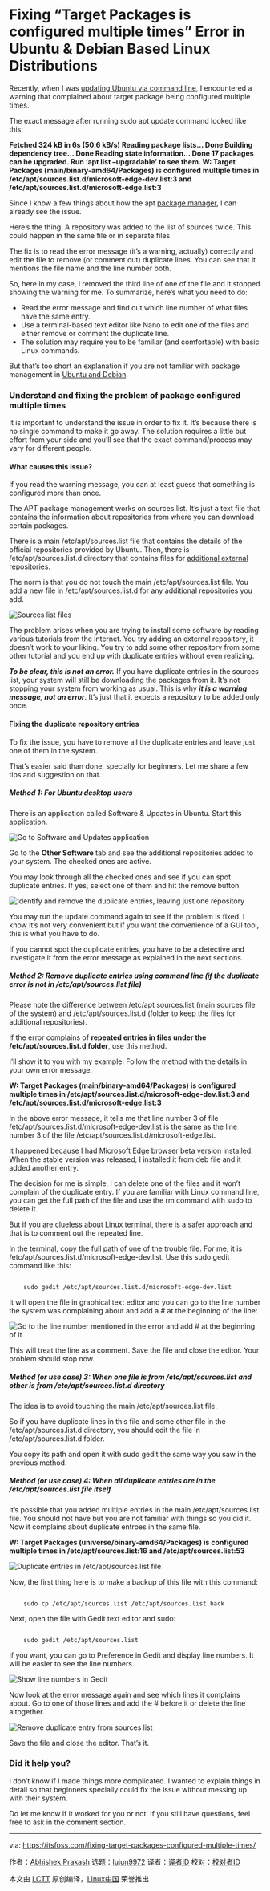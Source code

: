 [#]: subject: "Fixing “Target Packages is configured multiple times” Error in Ubuntu & Debian Based Linux Distributions"
[#]: via: "https://itsfoss.com/fixing-target-packages-configured-multiple-times/"
[#]: author: "Abhishek Prakash https://itsfoss.com/author/abhishek/"
[#]: collector: "lujun9972"
[#]: translator: " "
[#]: reviewer: " "
[#]: publisher: " "
[#]: url: " "

Fixing “Target Packages is configured multiple times” Error in Ubuntu & Debian Based Linux Distributions
======

Recently, when I was [updating Ubuntu via command line][1], I encountered a warning that complained about target package being configured multiple times.

The exact message after running sudo apt update command looked like this:

**Fetched 324 kB in 6s (50.6 kB/s)
Reading package lists… Done
Building dependency tree… Done
Reading state information… Done
17 packages can be upgraded. Run ‘apt list –upgradable’ to see them.
W: Target Packages (main/binary-amd64/Packages) is configured multiple times in /etc/apt/sources.list.d/microsoft-edge-dev.list:3 and /etc/apt/sources.list.d/microsoft-edge.list:3**

Since I know a few things about how the apt [package manager][2], I can already see the issue.

Here’s the thing. A repository was added to the list of sources twice. This could happen in the same file or in separate files.

The fix is to read the error message (it’s a warning, actually) correctly and edit the file to remove (or comment out) duplicate lines. You can see that it mentions the file name and the line number both.

So, here in my case, I removed the third line of one of the file and it stopped showing the warning for me. To summarize, here’s what you need to do:

  * Read the error message and find out which line number of what files have the same entry.
  * Use a terminal-based text editor like Nano to edit one of the files and either remove or comment the duplicate line.
  * The solution may require you to be familiar (and comfortable) with basic Linux commands.



But that’s too short an explanation if you are not familiar with package management in [Ubuntu and Debian][3].

### Understand and fixing the problem of package configured multiple times

It is important to understand the issue in order to fix it. It’s because there is no single command to make it go away. The solution requires a little but effort from your side and you’ll see that the exact command/process may vary for different people.

#### What causes this issue?

If you read the warning message, you can at least guess that something is configured more than once.

The APT package management works on sources.list. It’s just a text file that contains the information about repositories from where you can download certain packages.

There is a main /etc/apt/sources.list file that contains the details of the official repositories provided by Ubuntu. Then, there is /etc/apt/sources.list.d directory that contains files for [additional external repositories][4].

The norm is that you do not touch the main /etc/apt/sources.list file. You add a new file in /etc/apt/sources.list.d for any additional repositories you add.

![Sources list files][5]

The problem arises when you are trying to install some software by reading various tutorials from the internet. You try adding an external repository, it doesn’t work to your liking. You try to add some other repository from some other tutorial and you end up with duplicate entries without even realizing.

_**To be clear, this is not an error.**_ If you have duplicate entries in the sources list, your system will still be downloading the packages from it. It’s not stopping your system from working as usual. This is why _**it is a warning message, not an error**_. It’s just that it expects a repository to be added only once.

#### Fixing the duplicate repository entries

To fix the issue, you have to remove all the duplicate entries and leave just one of them in the system.

That’s easier said than done, specially for beginners. Let me share a few tips and suggestion on that.

##### Method 1: For Ubuntu desktop users

There is an application called Software &amp; Updates in Ubuntu. Start this application.

![Go to Software and Updates application][6]

Go to the **Other Software** tab and see the additional repositories added to your system. The checked ones are active.

You may look through all the checked ones and see if you can spot duplicate entries. If yes, select one of them and hit the remove button.

![Identify and remove the duplicate entries, leaving just one repository][7]

You may run the update command again to see if the problem is fixed. I know it’s not very convenient but if you want the convenience of a GUI tool, this is what you have to do.

If you cannot spot the duplicate entries, you have to be a detective and investigate it from the error message as explained in the next sections.

##### Method 2: Remove duplicate entries using command line (if the duplicate error is not in /etc/apt/sources.list file)

Please note the difference between /etc/apt sources.list (main sources file of the system) and /etc/apt/sources.list.d (folder to keep the files for additional repositories).

If the error complains of **repeated entries in files under the /etc/apt/sources.list.d folder**, use this method.

I’ll show it to you with my example. Follow the method with the details in your own error message.

**W: Target Packages (main/binary-amd64/Packages) is configured multiple times in /etc/apt/sources.list.d/microsoft-edge-dev.list:3 and /etc/apt/sources.list.d/microsoft-edge.list:3**

In the above error message, it tells me that line number 3 of file /etc/apt/sources.list.d/microsoft-edge-dev.list is the same as the line number 3 of the file /etc/apt/sources.list.d/microsoft-edge.list.

It happened because I had Microsoft Edge browser beta version installed. When the stable version was released, I installed it from deb file and it added another entry.

The decision for me is simple, I can delete one of the files and it won’t complain of the duplicate entry. If you are familiar with Linux command line, you can get the full path of the file and use the rm command with sudo to delete it.

But if you are [clueless about Linux terminal][8], there is a safer approach and that is to comment out the repeated line.

In the terminal, copy the full path of one of the trouble file. For me, it is /etc/apt/sources.list.d/microsoft-edge-dev.list. Use this sudo gedit command like this:

```

    sudo gedit /etc/apt/sources.list.d/microsoft-edge-dev.list

```

It will open the file in graphical text editor and you can go to the line number the system was complaining about and add a # at the beginning of the line:

![Go to the line number mentioned in the error and add # at the beginning of it][9]

This will treat the line as a comment. Save the file and close the editor. Your problem should stop now.

##### Method (or use case) 3: When one file is from /etc/apt/sources.list and other is from /etc/apt/sources.list.d directory

The idea is to avoid touching the main /etc/apt/sources.list file.

So if you have duplicate lines in this file and some other file in the /etc/apt/sources.list.d directory, you should edit the file in /etc/apt/sources.list.d folder.

You copy its path and open it with sudo gedit the same way you saw in the previous method.

##### Method (or use case) 4: When all duplicate entries are in the /etc/apt/sources.list file itself

It’s possible that you added multiple entries in the main /etc/apt/sources.list file. You should not have but you are not familiar with things so you did it. Now it complains about duplicate entroes in the same file.

**W: Target Packages (universe/binary-amd64/Packages) is configured multiple times in /etc/apt/sources.list:16 and /etc/apt/sources.list:53**

![Duplicate entries in /etc/apt/sources.list file][10]

Now, the first thing here is to make a backup of this file with this command:

```

    sudo cp /etc/apt/sources.list /etc/apt/sources.list.back

```

Next, open the file with Gedit text editor and sudo:

```

    sudo gedit /etc/apt/sources.list

```

If you want, you can go to Preference in Gedit and display line numbers. It will be easier to see the line numbers.

![Show line numbers in Gedit][11]

Now look at the error message again and see which lines it complains about. Go to one of those lines and add the # before it or delete the line altogether.

![Remove duplicate entry from sources list][12]

Save the file and close the editor. That’s it.

### Did it help you?

I don’t know if I made things more complicated. I wanted to explain things in detail so that beginners specially could fix the issue without messing up with their system.

Do let me know if it worked for you or not. If you still have questions, feel free to ask in the comment section.

--------------------------------------------------------------------------------

via: https://itsfoss.com/fixing-target-packages-configured-multiple-times/

作者：[Abhishek Prakash][a]
选题：[lujun9972][b]
译者：[译者ID](https://github.com/译者ID)
校对：[校对者ID](https://github.com/校对者ID)

本文由 [LCTT](https://github.com/LCTT/TranslateProject) 原创编译，[Linux中国](https://linux.cn/) 荣誉推出

[a]: https://itsfoss.com/author/abhishek/
[b]: https://github.com/lujun9972
[1]: https://itsfoss.com/update-ubuntu/
[2]: https://itsfoss.com/package-manager/
[3]: https://itsfoss.com/debian-vs-ubuntu/
[4]: https://itsfoss.com/adding-external-repositories-ubuntu/
[5]: https://i1.wp.com/itsfoss.com/wp-content/uploads/2021/12/apt-sources-list.png?resize=800%2C418&ssl=1
[6]: https://i2.wp.com/itsfoss.com/wp-content/uploads/2021/10/software-and-updates.webp?resize=800%2C166&ssl=1
[7]: https://i2.wp.com/itsfoss.com/wp-content/uploads/2021/12/remove-duplicate-repositories-ubuntu.png?resize=800%2C403&ssl=1
[8]: https://itsfoss.com/basic-terminal-tips-ubuntu/
[9]: https://i1.wp.com/itsfoss.com/wp-content/uploads/2021/12/disable-repository-ubuntu.png?resize=800%2C363&ssl=1
[10]: https://i1.wp.com/itsfoss.com/wp-content/uploads/2021/12/duplicate-entries-in-sources-list.png?resize=800%2C306&ssl=1
[11]: https://i1.wp.com/itsfoss.com/wp-content/uploads/2021/12/gedit-show-line-numbers.webp?resize=800%2C573&ssl=1
[12]: https://i0.wp.com/itsfoss.com/wp-content/uploads/2021/12/remove-duplicate-entry-from-sources-list.png?resize=800%2C427&ssl=1
